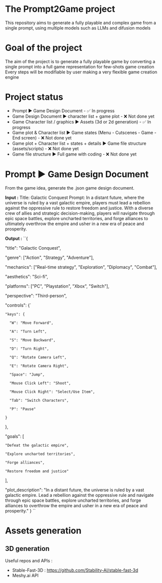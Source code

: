 # The Prompt2Game project
This repository aims to generate a fully playable and complex game from a single prompt, using multiple models such as LLMs and difusion models

# Goal of the project
The aim of the project is to generate a fully playable game by converting a single prompt into a full game representation for few-shots game creation
Every steps will be modifiable by user making a very flexible game creation engine

# Project status
- Prompt ▶ Game Design Document - ✅ In progress
- Game Design Document ▶ character list + game plot - ❌ Not done yet
- Game Character list / graphics ▶ Assets (3d or 2d generation) - ✅ In progress
- Game plot & Character list ▶ Game states (Menu - Cutscenes - Game - End screen) - ❌ Not done yet
- Game plot + Character list + states + details ▶ Game file structure (assets/scripts) - ❌ Not done yet
- Game file structure ▶ Full game with coding - ❌ Not done yet

# Prompt ▶ Game Design Document
From the game idea, generate the .json game design document.

**Input :** 
Title: Galactic Conquest
Prompt: In a distant future, where the universe is ruled by a vast galactic empire, players must lead a rebellion against the oppressive rule to restore freedom and justice. With a diverse crew of allies and strategic decision-making, players will navigate through epic space battles, explore uncharted territories, and forge alliances to ultimately overthrow the empire and usher in a new era of peace and prosperity.

**Output :**
``{

  "title": "Galactic Conquest",
  
  "genre": ["Action", "Strategy", "Adventure"], 
  
  "mechanics": ["Real-time strategy", "Exploration", "Diplomacy", "Combat"], 
  
  "aesthetics": "Sci-fi", 
  
  "platforms": ["PC", "Playstation", "Xbox", "Switch"], 
  
  "perspective": "Third-person", 
  
  "controls": {` 
  
    "keys": { 
    
      "W": "Move Forward", 
      
      "A": "Turn Left", 
      
      "S": "Move Backward", 
      
      "D": "Turn Right", 
      
      "Q": "Rotate Camera Left", 
      
      "E": "Rotate Camera Right", 

      "Space": "Jump", 
      
      "Mouse Click Left": "Shoot", 
      
      "Mouse Click Right": "Select/Use Item", 
      
      "Tab": "Switch Characters", 
      
      "P": "Pause" 
      
    } 
    
  }, 
  
  "goals": [ 
  
    "Defeat the galactic empire", 
    
    "Explore uncharted territories", 
    
    "Forge alliances", 
    
    "Restore freedom and justice" 
    
  ], 
  
  "plot_description": "In a distant future, the universe is ruled by a vast galactic empire. Lead a rebellion against the oppressive rule and navigate through epic space battles, explore uncharted territories, and forge alliances to overthrow the empire and usher in a new era of peace and prosperity."
}
``

# Assets generation
## 3D generation
Useful repos and APIs : 
- Stable-Fast-3D : https://github.com/Stability-AI/stable-fast-3d
- Meshy.ai API

